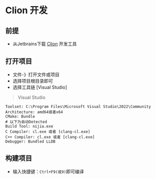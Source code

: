 # Clion 开发

## 前提
- 从Jetbrains下载 [Clion](https://www.jetbrains.com/clion/download/) 开发工具 

## 打开项目
- 文件-》打开文件或项目
- 选择项目根目录即可
- 选择工具链 [Visual Studio] 
> Visual Studio
```
Toolset: C:\Program Files\Microsoft Visual Studio\2022\Community
Architecture: amd64或者x64
CMake: Bundle
# 以下为自动Detected
Build Tool: nijia.exe
C Compiler: cl.exe 或者 [clang-cl.exe]
C++ Compiler: cl.exe 或者 [clang-cl.exe]
Debugger: Bundled LLDB
```

## 构建项目
- 输入快捷键：`Ctrl+F9(或9)`即可编译
